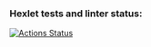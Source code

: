 ### Hexlet tests and linter status:
[![Actions Status](https://github.com/Smslawer/java-project-lvl4/workflows/hexlet-check/badge.svg)](https://github.com/Smslawer/java-project-lvl4/actions)